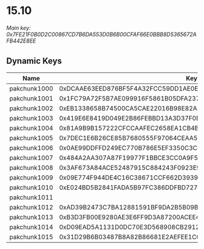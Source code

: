 # 15.10

###### *Main key: 0x7FE21F0B0D2C00867CD7B6DA553D0B6B00CFAF66E0BBB8D5365672AFB442E8EE*

## Dynamic Keys

| Name         | Key                                                                |
|--------------|--------------------------------------------------------------------|
| pakchunk1000 | 0xDCAAE63EED876BF5F4A32FCC59DD1AE0EF098495A58B931DB5F1B85F3781DB8F |
| pakchunk1001 | 0x1FC79A72F5B7AE099916F5861B05DFA2370804CAD050BF85250D71DDDCF3566D |
| pakchunk1002 | 0xEB1338658B74500CA5CAE22016B98E82AE1F6151F60A113340D725F0A190174A |
| pakchunk1003 | 0x419E6E8419D049E2B86FEBBD13A3D37F0EE3DAC70F3133D7E1F153389588C043 |
| pakchunk1004 | 0x81A9B9B157222CFCCAAFEC2658EA1CB4BA391C5A81BC12CA29CC61E99575927D |
| pakchunk1005 | 0x7DEC1E6B26CE85B7680555F97064CEAA5C788DFDC674F98A6A711F726DEDB943 |
| pakchunk1006 | 0x0AE99DDFFD249EC770B786E5EF3350C3C30A9A622E0BFE306157D5B50AB9776A |
| pakchunk1007 | 0x484A2AA307A87F19977F1BBCE3CC0A9F550987053BA10DB0D85D2506CB7E1675 |
| pakchunk1008 | 0x3AF673A84ACE52487915C884243F0923E96EE17E4D98AE53B73BC22BA17944CE |
| pakchunk1009 | 0x09E774F944DE4C16C38671CCF662D3939AB1973DD864AE9D127D54F8D4F13A4A |
| pakchunk1010 | 0xE024BD5B2841FADA5B97FC386DDFBD7278D66537F43423BCCE5D7FE9398841E3 |
| pakchunk1011 |                                                                    |
| pakchunk1012 | 0xAD39B2473C7BA12881591BF9DA2B5B09B00594B232ED6E9D6680DC7F24CC9B2A |
| pakchunk1013 | 0xB3D3FB00E9280AE3E6FF9D3A87200ACEE45A221D31CD5F5864E378A03B3B1A86 |
| pakchunk1014 | 0xD09EAD5A1131D0DC70E3D568908CB2912B39B0BE5A14F824D90267F5BE5B022F |
| pakchunk1015 | 0x31D29B6B03487B8A82B86681E2AEFEE1CCBC91EC839C99F164B6BB1CB0B45B80 |
